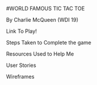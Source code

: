 #WORLD FAMOUS TIC TAC TOE

By Charlie McQueen (WDI 19)

Link To Play!

Steps Taken to Complete the game

Resources Used to Help Me

User Stories

Wireframes
